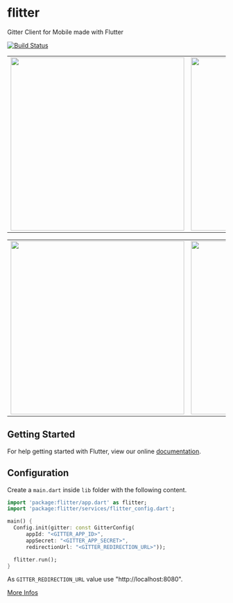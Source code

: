 # flitter

Gitter Client for Mobile made with Flutter

[![Build Status](https://travis-ci.org/dart-flitter/flitter.svg?branch=master)](https://travis-ci.org/dart-flitter/flitter)

<div style="text-align: center"><table><tr>
    <td style="text-align: center">
<img src="https://github.com/dart-flitter/flitter/blob/master/screenshots/flutter_01.png" height="400">
</td>
<td style="text-align: center">
<img src="https://github.com/dart-flitter/flitter/blob/master/screenshots/flutter_02.png" height="400">
</td>
<td style="text-align: center">
<img src="https://github.com/dart-flitter/flitter/blob/master/screenshots/flutter_03.png" height="400">
</td>
</tr>
</table>
</div>
<div style="text-align: center"><table><tr>
<td style="text-align: center">
<img src="https://github.com/dart-flitter/flitter/blob/master/screenshots/flutter_04.png" height="400">
</td>
<td style="text-align: center">
<img src="https://github.com/dart-flitter/flitter/blob/master/screenshots/flutter_05.png" height="400">
</td>
<td style="text-align: center">
<img src="https://github.com/dart-flitter/flitter/blob/master/screenshots/flutter_07.png" height="400">
</td>
</tr>
</table>
</div>

## Getting Started

For help getting started with Flutter, view our online
[documentation](http://flutter.io/).


## Configuration

Create a `main.dart` inside `lib` folder with the following content.

```dart
import 'package:flitter/app.dart' as flitter;
import 'package:flitter/services/flitter_config.dart';

main() {
  Config.init(gitter: const GitterConfig(
      appId: "<GITTER_APP_ID>",
      appSecret: "<GITTER_APP_SECRET>",
      redirectionUrl: "<GITTER_REDIRECTION_URL>"));

  flitter.run();
}
```

As `GITTER_REDIRECTION_URL` value use "http://localhost:8080".

[More Infos](https://developer.gitter.im/docs/welcome) 

